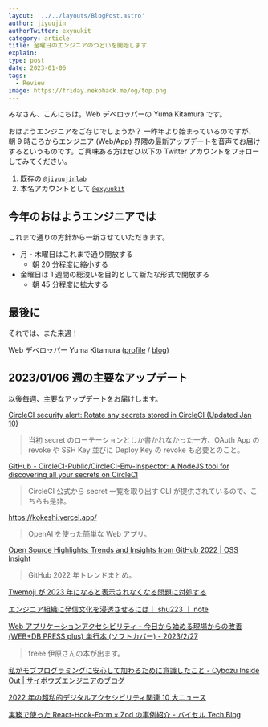 ```yaml
---
layout: '../../layouts/BlogPost.astro'
author: jiyuujin
authorTwitter: exyuukit
category: article
title: 金曜日のエンジニアのつどいを開始します
explain:
type: post
date: 2023-01-06
tags:
  - Review
image: https://friday.nekohack.me/og/top.png
---
```


みなさん、こんにちは。Web デベロッパーの Yuma Kitamura です。

おはようエンジニアをご存じでしょうか？ 一昨年より始まっているのですが、朝 9 時ころからエンジニア (Web/App) 界隈の最新アップデートを音声でお届けするというものです。ご興味ある方はぜひ以下の Twitter アカウントをフォローしてみてください。

1. 既存の [`@jiyuujinlab`](https://twitter.com/jiyuujinlab)
2. 本名アカウントとして [`@exyuukit`](https://twitter.com/exyuukit)

## 今年のおはようエンジニアでは

これまで通りの方針から一新させていただきます。

- 月 - 木曜日はこれまで通り開放する
  - 朝 20 分程度に縮小する
- 金曜日は 1 週間の総浚いを目的として新たな形式で開放する
  - 朝 45 分程度に拡大する

## 最後に

それでは、また来週！

Web デベロッパー Yuma Kitamura ([profile](https://yuma-kitamura.nekohack.me/) / [blog](https://blog.nekohack.me/))

## 2023/01/06 週の主要なアップデート

以後毎週、主要なアップデートをお届けします。

[CircleCI security alert: Rotate any secrets stored in CircleCI (Updated Jan 10)](https://circleci.com/blog/january-4-2023-security-alert/)

> 当初 secret のローテーションとしか書かれなかった一方、OAuth App の revoke や SSH Key 並びに Deploy Key の revoke も必要とのこと。

[GitHub - CircleCI-Public/CircleCI-Env-Inspector: A NodeJS tool for discovering all your secrets on CircleCI](https://github.com/CircleCI-Public/CircleCI-Env-Inspector)

> CircleCI 公式から secret 一覧を取り出す CLI が提供されているので、こちらも是非。

https://kokeshi.vercel.app/

> OpenAI を使った簡単な Web アプリ。

[Open Source Highlights: Trends and Insights from GitHub 2022 | OSS Insight](https://ossinsight.io/2022/)

> GitHub 2022 年トレンドまとめ。

[Twemoji が 2023 年になると表示されなくなる問題に対処する](https://zenn.dev/yhatt/articles/60ce0c3ca79994)

[エンジニア組織に発信文化を浸透させるには｜ shu223 ｜ note](https://note.com/shu223/n/n138f13a64a72)

[Web アプリケーションアクセシビリティ - 今日から始める現場からの改善 (WEB+DB PRESS plus) 単行本 (ソフトカバー) - 2023/2/27](https://www.amazon.co.jp/dp/4297133660)

> freee 伊原さんの本が出ます。

[私がモブプログラミングに安心して加わるために意識したこと - Cybozu Inside Out | サイボウズエンジニアのブログ](https://blog.cybozu.io/entry/2022/12/24/080000)

[2022 年の超私的デジタルアクセシビリティ関連 10 大ニュース](https://kidachi.kazuhi.to/blog/archives/041817.html)

[実務で使った React-Hook-Form × Zod の事例紹介 - バイセル Tech Blog](https://tech.buysell-technologies.com/entry/adventcalendar2022-12-24)
